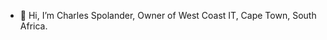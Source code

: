 - 👋 Hi, I’m Charles Spolander, Owner of West Coast IT, Cape Town, South Africa.
<!---
Progosaurus/Progosaurus is a ✨ special ✨ repository because its `README.md` (this file) appears on your GitHub profile.
You can click the Preview link to take a look at your changes.
--->
